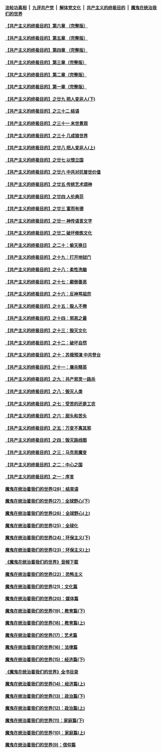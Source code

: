 ####  [法轮功真相](../../../../basic/blob/master/README.md?t=04200001) &nbsp;|&nbsp; [九评共产党](../../../../9ping.md/blob/master/README.md?t=04200001) &nbsp;|&nbsp; [解体党文化](../../../../jtdwh.md/blob/master/README.md?t=04200001)  &nbsp;|&nbsp; [共产主义的终极目的](../../../../gczydzjmd.md/blob/master/README.md?t=04200001) &nbsp;|&nbsp; [魔鬼在统治我们的世界](../../../../mgztzwmdsj.md/blob/master/README.md?t=04200001) 

#### [【共产主义的终极目的】第六章 （完整版）](../pages/nsc422/n11428913.md?t=04200001) 

#### [【共产主义的终极目的】第五章 （完整版）](../pages/nsc422/n11428912.md?t=04200001) 

#### [【共产主义的终极目的】第四章 （完整版）](../pages/nsc422/n11428907.md?t=04200001) 

#### [【共产主义的终极目的】第三章（完整版）](../pages/nsc422/n11428848.md?t=04200001) 

#### [【共产主义的终极目的】第二章（完整版）](../pages/nsc422/n11428831.md?t=04200001) 

#### [【共产主义的终极目的】第一章（完整版）](../pages/nsc422/n11417651.md?t=04200001) 

#### [【共产主义的终极目的】之廿九 把人变非人(下)](../pages/nsc422/n11344140.md?t=04200001) 

#### [【共产主义的终极目的】之三十二 结语](../pages/nsc422/n11360535.md?t=04200001) 

#### [【共产主义的终极目的】之三十一 末世景观](../pages/nsc422/n11351129.md?t=04200001) 

#### [【共产主义的终极目的】之三十 几成狼世界](../pages/nsc422/n11348280.md?t=04200001) 

#### [【共产主义的终极目的】之廿八 把人变非人(上)](../pages/nsc422/n11340492.md?t=04200001) 

#### [【共产主义的终极目的】之廿七 以恨立国](../pages/nsc422/n11336944.md?t=04200001) 

#### [【共产主义的终极目的】之廿六 中共对抗普世价值](../pages/nsc422/n11324785.md?t=04200001) 

#### [【共产主义的终极目的】之廿五 传统艺术颂神](../pages/nsc422/n11296396.md?t=04200001) 

#### [【共产主义的终极目的】之廿四 人伦典范](../pages/nsc422/n11296397.md?t=04200001) 

#### [【共产主义的终极目的】之廿三 富而有德](../pages/nsc422/n11283598.md?t=04200001) 

#### [【共产主义的终极目的】之廿一 神传语言文字](../pages/nsc422/n11263265.md?t=04200001) 

#### [【共产主义的终极目的】之廿二 破坏修炼文化](../pages/nsc422/n11245728.md?t=04200001) 

#### [【共产主义的终极目的】之二十：偷天换日](../pages/nsc422/n11238846.md?t=04200001) 

#### [【共产主义的终极目的】之十九：打开地狱门](../pages/nsc422/n11206376.md?t=04200001) 

#### [【共产主义的终极目的】之十八：柔性洗脑](../pages/nsc422/n11199994.md?t=04200001) 

#### [【共产主义的终极目的】之十七：颠倒善恶](../pages/nsc422/n11179782.md?t=04200001) 

#### [【共产主义的终极目的】之十六：反神骂祖宗](../pages/nsc422/n11166798.md?t=04200001) 

#### [【共产主义的终极目的】之十五：毁人不倦](../pages/nsc422/n11166792.md?t=04200001) 

#### [【共产主义的终极目的】之十四：邪恶之最](../pages/nsc422/n11150249.md?t=04200001) 

#### [【共产主义的终极目的】之十三：毁灭文化](../pages/nsc422/n11135227.md?t=04200001) 

#### [【共产主义的终极目的】之十二：破坏自然](../pages/nsc422/n11135214.md?t=04200001) 

#### [【共产主义的终极目的】之十：苏俄预演 中共登台](../pages/nsc422/n11118424.md?t=04200001) 

#### [【共产主义的终极目的】之十一：屠杀精英](../pages/nsc422/n11118442.md?t=04200001) 

#### [【共产主义的终极目的】之九：共产邪灵一路杀](../pages/nsc422/n11114139.md?t=04200001) 

#### [【共产主义的终极目的】之八：毁灭人类](../pages/nsc422/n11108503.md?t=04200001) 

#### [【共产主义的终极目的】之七：受苦的还是工农](../pages/nsc422/n11101809.md?t=04200001) 

#### [【共产主义的终极目的】之六：甜头和苦头](../pages/nsc422/n11096971.md?t=04200001) 

#### [【共产主义的终极目的】之五：万变不离其邪](../pages/nsc422/n11091285.md?t=04200001) 

#### [【共产主义的终极目的】之四：毁灭路线图](../pages/nsc422/n11086284.md?t=04200001) 

#### [【共产主义的终极目的】之三：马克思魔变](../pages/nsc422/n11061941.md?t=04200001) 

#### [【共产主义的终极目的】之二：中心之国](../pages/nsc422/n11047728.md?t=04200001) 

#### [【共产主义的终极目的】之一：序言](../pages/nsc422/n11086077.md?t=04200001) 

#### [魔鬼在统治着我们的世界(28)：结束语](../pages/nsc422/n10936246.md?t=04200001) 

#### [魔鬼在统治着我们的世界(27)：全球野心(下)](../pages/nsc422/n10928319.md?t=04200001) 

#### [魔鬼在统治着我们的世界(26)：全球野心(上)](../pages/nsc422/n10900318.md?t=04200001) 

#### [魔鬼在统治着我们的世界(25)：全球化](../pages/nsc422/n10788205.md?t=04200001) 

#### [魔鬼在统治着我们的世界(24)：环保主义(下)](../pages/nsc422/n10695307.md?t=04200001) 

#### [魔鬼在统治着我们的世界(23)：环保主义(上)](../pages/nsc422/n10688613.md?t=04200001) 

#### [《魔鬼在统治着我们的世界》音频下载](../pages/nsc422/n10635553.md?t=04200001) 

#### [魔鬼在统治着我们的世界(22)：恐怖主义](../pages/nsc422/n10614727.md?t=04200001) 

#### [魔鬼在统治着我们的世界(21)：文化篇](../pages/nsc422/n10597706.md?t=04200001) 

#### [魔鬼在统治着我们的世界(20)：媒体篇](../pages/nsc422/n10586579.md?t=04200001) 

#### [魔鬼在统治着我们的世界(19)：教育篇(下)](../pages/nsc422/n10564808.md?t=04200001) 

#### [魔鬼在统治着我们的世界(18)：教育篇(上)](../pages/nsc422/n10526970.md?t=04200001) 

#### [魔鬼在统治着我们的世界(17)：艺术篇](../pages/nsc422/n10499093.md?t=04200001) 

#### [魔鬼在统治着我们的世界(16)：法律篇](../pages/nsc422/n10485969.md?t=04200001) 

#### [魔鬼在统治着我们的世界(15)：经济篇(下)](../pages/nsc422/n10469975.md?t=04200001) 

#### [《魔鬼在统治着我们的世界》全书目录](../pages/nsc422/n10464261.md?t=04200001) 

#### [魔鬼在统治着我们的世界(14)：经济篇(上)](../pages/nsc422/n10457370.md?t=04200001) 

#### [魔鬼在统治着我们的世界(13)：政治篇(下)](../pages/nsc422/n10448270.md?t=04200001) 

#### [魔鬼在统治着我们的世界(12)：政治篇(上)](../pages/nsc422/n10444576.md?t=04200001) 

#### [魔鬼在统治着我们的世界(11)：家庭篇(下)](../pages/nsc422/n10440961.md?t=04200001) 

#### [魔鬼在统治着我们的世界(10)：家庭篇(上)](../pages/nsc422/n10435448.md?t=04200001) 

#### [魔鬼在统治着我们的世界(9)：信仰篇](../pages/nsc422/n10432159.md?t=04200001) 


